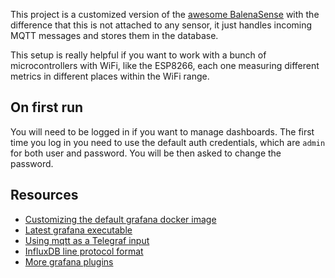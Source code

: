 This project is a customized version of the [awesome BalenaSense](https://github.com/balena-io-projects/balena-sense) with the difference that this is not attached to any sensor, it just handles incoming MQTT messages and stores them in the database.

This setup is really helpful if you want to work with a bunch of microcontrollers with WiFi, like the ESP8266, each one measuring different metrics in different places within the WiFi range.

## On first run
You will need to be logged in if you want to manage dashboards. The first time you log in you need to use the default auth credentials, which are `admin` for both user and password. You will be then asked to change the password.

## Resources
* [Customizing the default grafana docker image](https://github.com/grafana/grafana/tree/master/packaging/docker)
* [Latest grafana executable](https://grafana.com/grafana/download?platform=arm)
* [Using mqtt as a Telegraf input](https://www.influxdata.com/integration/mqtt-monitoring/)
* [InfluxDB line protocol format](https://docs.influxdata.com/influxdb/v1.7/write_protocols/line_protocol_tutorial/)
* [More grafana plugins](https://grafana.com/grafana/plugins)
